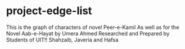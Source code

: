 # project-edge-list
This is the graph of characters of novel Peer-e-Kamil
As well as for the Novel Aab-e-Hayat by Umera Ahmed
Researched and Prepared by Students of UIT!!
Shahzaib, Javeria and Hafsa
